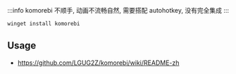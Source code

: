 :::info komorebi
不顺手, 动画不流畅自然, 需要搭配 autohotkey, 没有完全集成
:::

```js
winget install komorebi
```

## Usage

* https://github.com/LGUG2Z/komorebi/wiki/README-zh